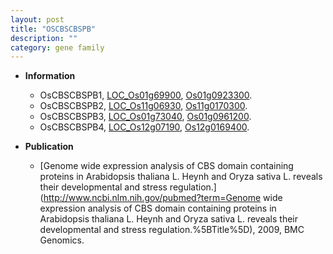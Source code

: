```yaml
---
layout: post
title: "OSCBSCBSPB"
description: ""
category: gene family
---
```


* **Information**  
    + OsCBSCBSPB1, [LOC_Os01g69900](http://rice.uga.edu/cgi-bin/ORF_infopage.cgi?orf=LOC_Os01g69900), [Os01g0923300](http://rapdb.dna.affrc.go.jp/viewer/gbrowse_details/irgsp1?name=Os01g0923300).
    + OsCBSCBSPB2, [LOC_Os11g06930](http://rice.uga.edu/cgi-bin/ORF_infopage.cgi?orf=LOC_Os11g06930), [Os11g0170300](http://rapdb.dna.affrc.go.jp/viewer/gbrowse_details/irgsp1?name=Os11g0170300).
    + OsCBSCBSPB3, [LOC_Os01g73040](http://rice.uga.edu/cgi-bin/ORF_infopage.cgi?orf=LOC_Os01g73040), [Os01g0961200](http://rapdb.dna.affrc.go.jp/viewer/gbrowse_details/irgsp1?name=Os01g0961200).
    + OsCBSCBSPB4, [LOC_Os12g07190](http://rice.uga.edu/cgi-bin/ORF_infopage.cgi?orf=LOC_Os12g07190), [Os12g0169400](http://rapdb.dna.affrc.go.jp/viewer/gbrowse_details/irgsp1?name=Os12g0169400).

* **Publication**  
    + [Genome wide expression analysis of CBS domain containing proteins in Arabidopsis thaliana L. Heynh and Oryza sativa L. reveals their developmental and stress regulation.](http://www.ncbi.nlm.nih.gov/pubmed?term=Genome wide expression analysis of CBS domain containing proteins in Arabidopsis thaliana L. Heynh and Oryza sativa L. reveals their developmental and stress regulation.%5BTitle%5D), 2009, BMC Genomics.


